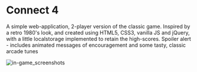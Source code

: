 # Connect 4

A simple web-application, 2-player version of the classic game. Inspired by a retro 1980's look, and created using HTML5, CSS3, vanilla JS and jQuery, with a little localstorage implemented to retain the high-scores. Spoiler alert - includes animated messages of encouragement and some tasty, classic arcade tunes 

![in-game_screenshots](https://user-images.githubusercontent.com/10245474/62635631-52cd3c80-b938-11e9-8fc3-370579a7f183.png)
